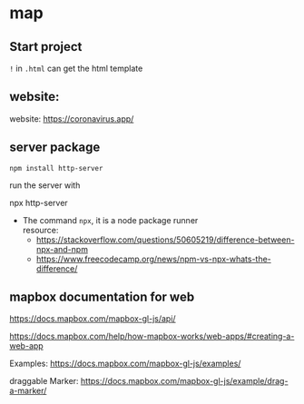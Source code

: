 # map
## Start project
`!` in `.html` can get the html template
## website:
website: https://coronavirus.app/

## server package

`npm install http-server`

run the server with

  npx http-server

+ The command `npx`, it is a node package runner  
  resource: 
  + https://stackoverflow.com/questions/50605219/difference-between-npx-and-npm  
  + https://www.freecodecamp.org/news/npm-vs-npx-whats-the-difference/

## mapbox documentation for web
https://docs.mapbox.com/mapbox-gl-js/api/

https://docs.mapbox.com/help/how-mapbox-works/web-apps/#creating-a-web-app

Examples: https://docs.mapbox.com/mapbox-gl-js/examples/

draggable Marker: https://docs.mapbox.com/mapbox-gl-js/example/drag-a-marker/
